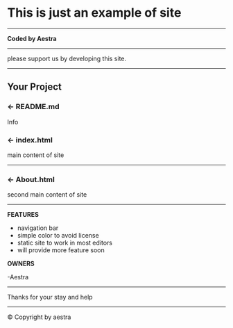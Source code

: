This is just an example of site 
=================
----------------------------------------------------
**Coded by Aestra**


--------------------------------------------------------

please support us by developing this site.

---------------------------------------------------
Your Project
------------

### ← README.md

Info 

### ← index.html

main content of site

------------------------------

### ← About.html

second main content of site

--------------------------------------

**FEATURES**

* navigation bar
* simple color to avoid license
* static site to work in most editors 
* will provide more feature soon

**OWNERS**

-Aestra


-------------------

Thanks for your stay and help

--------

© Copyright by aestra 

